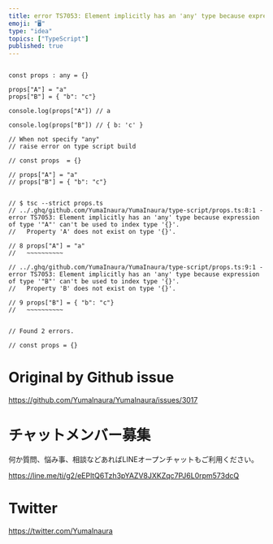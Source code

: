 ```yaml
---
title: error TS7053: Element implicitly has an 'any' type because expression 
emoji: "🖥"
type: "idea"
topics: ["TypeScript"]
published: true
---
```


```

const props : any = {}

props["A"] = "a"
props["B"] = { "b": "c"}

console.log(props["A"]) // a

console.log(props["B"]) // { b: 'c' }

// When not specify "any"
// raise error on type script build

// const props  = {}

// props["A"] = "a"
// props["B"] = { "b": "c"}


// $ tsc --strict props.ts
// ../.ghq/github.com/YumaInaura/YumaInaura/type-script/props.ts:8:1 - error TS7053: Element implicitly has an 'any' type because expression of type '"A"' can't be used to index type '{}'.
//   Property 'A' does not exist on type '{}'.

// 8 props["A"] = "a"
//   ~~~~~~~~~~

// ../.ghq/github.com/YumaInaura/YumaInaura/type-script/props.ts:9:1 - error TS7053: Element implicitly has an 'any' type because expression of type '"B"' can't be used to index type '{}'.
//   Property 'B' does not exist on type '{}'.

// 9 props["B"] = { "b": "c"}
//   ~~~~~~~~~~


// Found 2 errors.

// const props = {}

```

# Original by Github issue

https://github.com/YumaInaura/YumaInaura/issues/3017








<!-- Update From Qiita API -->

# チャットメンバー募集


何か質問、悩み事、相談などあればLINEオープンチャットもご利用ください。

https://line.me/ti/g2/eEPltQ6Tzh3pYAZV8JXKZqc7PJ6L0rpm573dcQ





# Twitter


https://twitter.com/YumaInaura


<!-- Update From Qiita API -->


